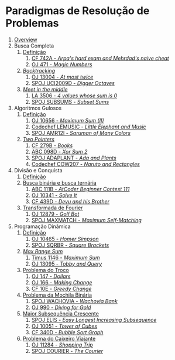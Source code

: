 Paradigmas de Resolução de Problemas
====================================

1. [Overview](slides/overview/overview.pdf)
2. Busca Completa
   1. [Definição](slides/complete_search/complete_search.pdf)
      1. [CF 742A - _Arpa's hard exam and Mehrdad's naive cheat_](problems/CF_742A/CF_742A.pdf)
      2. [OJ 471 - _Magic Numbers_](problems/OJ_471/OJ_471.pdf)
   2. [_Backtracking_](slides/backtracking/backtracking.pdf)
      1. [OJ 13004 - _At most twice_](problems/OJ_13004/OJ_13004.pdf)
      2. [SPOJ UCI2009D - _Digger Octaves_](problems/SPOJ_UCI2009D/SPOJ_UCI2009D.pdf)
   3. [_Meet in the middle_](slides/meet_in_the_middle/meet_in_the_middle.pdf)
      1. [LA 3506 - _4 values whose sum is 0_](problems/LA_3506/LA_3506.pdf)
      2. [SPOJ SUBSUMS - _Subset Sums_](problems/SPOJ_SUBSUMS/SPOJ_SUBSUMS.pdf)
3. Algoritmos Gulosos
   1. [Definição](slides/gulosos/gulosos.pdf)
      1. [OJ 10656 - _Maximum Sum (II)_](problems/OJ_10656/OJ_10656.pdf)
      2. [Codechef LEMUSIC - _Little Elephant and Music_](problems/Codechef_LEMUSIC/Codechef_LEMUSIC.pdf)
      3. [SPOJ AMR12I - _Saruman of Many Colors_](problems/SPOJ_AMR12I/SPOJ_AMR12I.pdf)
   2. [_Two Pointers_](slides/two_pointers/two_pointers.pdf)
      1. [CF 279B - _Books_](problems/CF_279B/CF_279B.pdf)
      2. [ABC 098D - _Xor Sum 2_](problems/ABC_098D/ABC_098D.pdf)
      3. [SPOJ ADAPLANT - _Ada and Plants_](problems/SPOJ_ADAPLANT/SPOJ_ADAPLANT.pdf)
      4. [Codechef COW207 - _Naruto and Rectangles_](problems/Codechef_COW207/Codechef_COW207.pdf)
4. Divisão e Conquista
   1. [Definição](slides/dividir_e_conquistar/dividir_e_conquistar.pdf)
   2. [Busca binária e busca ternária](slides/busca_binaria/busca_binaria.pdf)
      1. [ABC 111B - _AtCoder Beginner Contest 111_](problems/ABC_111B/ABC_111B.pdf)
      2. [OJ 10341 - _Solve It_](problems/OJ_10341/OJ_10341.pdf)
      3. [CF 439D - _Devu and his Brother_](problems/CF_439D/CF_439D.pdf)
   3. [Transformada de Fourier](slides/fft/fft.pdf)
      1. [OJ 12879 - _Golf Bot_](problems/OJ_12879/OJ_12879.pdf)
      2. [SPOJ MAXMATCH - _Maximum Self-Matching_](problems/SPOJ_MAXMATCH/SPOJ_MAXMATCH.pdf)
5. Programação Dinâmica
   1. [Definição](slides/dp/dp.pdf)
      1. [OJ 10465 - _Homer Simpson_](problems/OJ_10465/OJ_10465.pdf)
      2. [SPOJ SQRBR - _Square Brackets_](problems/SPOJ_SQRBR/SPOJ_SQRBR.pdf)
   2. [_Max Range Sum_](slides/max_range_sum/max_range_sum.pdf)
      1. [Timus 1146 - _Maximum Sum_](problems/Timus_1146/Timus_1146.pdf)
      2. [OJ 13095 - _Tobby and Query_](problems/OJ_13095/OJ_13095.pdf)
   3. [Problema do Troco](slides/coin_change/coin_change.pdf)
      1. [OJ 147 - _Dollars_](problems/OJ_147/OJ_147.pdf)
      2. [OJ 166 - _Making Change_](problems/OJ_166/OJ_166.pdf)
      3. [CF 10E - _Greedy Change_](problems/CF_10E/CF_10E.pdf)
   4. [Problema da Mochila Binária](slides/knapsack/knapsack.pdf)
      1. [SPOJ WACHOVIA - _Wachovia Bank_](problems/SPOJ_WACHOVIA/SPOJ_WACHOVIA.pdf)
      2. [OJ 990 - _Diving for Gold_](problems/OJ_990/OJ_990.pdf)
   5. [Maior Subsequência Crescente](slides/lis/lis.pdf)
      1. [SPOJ ELIS - _Easy Longest Increasing Subsequence_](problems/SPOJ_ELIS/SPOJ_ELIS.pdf)
      2. [OJ 10051 - _Tower of Cubes_](problems/OJ_10051/OJ_10051.pdf)
      3. [CF 340D - _Bubble Sort Graph_](problems/CF_340D/CF_340D.pdf)
   6. [Problema do Caixeiro Viajante](slides/tsp/tsp.pdf)
      1. [OJ 11284 - _Shopping Trip_](problems/OJ_11284/OJ_11284.pdf)
      2. [SPOJ COURIER - _The Courier_](problems/SPOJ_COURIER/SPOJ_COURIER.pdf)

<!---
Busca completa:
    - Algoritmos de geração de combinações e permutações

Algoritmos gulosos:
    - Algoritmo de Huffman
    - Formalização de algoritmos gulosos
    - Exemplo com prova de corretude
    - Exemplos de problemas de juízes envolvendo
        - Minimização de tarefas e deadlines (CPH pg 60)
        - Distribuição em buckets (CP 1)
        - Minimização de somas (média e mediana, CPH pg 61)

Divisão e conquista:
    - NTT
    - Binary Lifting

Programação dinâmica:
    - DP by digits
    - Forward DP
    - Paths in a grid
    - TSP
    - Tilings (Geometry)?

## Problemas

A. Busca completa
    1. AtCoder Beginner Contest 057 - Problem B: Checkpoints (https://atcoder.jp/contests/abc057/tasks/abc057_b)
    2. AtCoder Beginner Contest 051 - Problem B: Sum of Three Integers (https://atcoder.jp/contests/abc051/tasks/abc051_b)
    3. AtCoder Beginnet Contest 045 - Problem C: Many Formulas (https://atcoder.jp/contests/abc045/tasks/arc061_a) 
    4. AtCoder Beginner Contest 067 - Problem C: Splitting Pile (https://atcoder.jp/contests/abc067/tasks/arc078_a)
    5. AtCoder Beginner Contest 085 - Problem D: Katana Thrower (https://atcoder.jp/contests/abc085/tasks/abc085_d)

B. Backtracking
    1. Codeforces Round 460 (Div. 2) - Problem B: Perfect Number (https://codeforces.com/problemset/problem/919/B)
    2. OJ 208 - Firetruck (https://onlinejudge.org/index.php?option=com_onlinejudge&Itemid=8&page=show_problem&problem=144)
    3. OJ 628 - Passwords (https://onlinejudge.org/index.php?option=com_onlinejudge&Itemid=8&page=show_problem&problem=569)
    4. AtCoder Beginner Contest 114 - Problem C: 755 (https://atcoder.jp/contests/abc114/tasks/abc114_c)
    5. AtCoder Beginner Contest 199 - Problem D: RGB Coloring 2 (https://atcoder.jp/contests/abc199/tasks/abc199_d)

C. _Meet in the meet_
    1. AtCoder Beginner Contest 184 - Problem F: Programming Contest (https://atcoder.jp/contests/abc184/tasks/abc184_f)
    2. Educational Codeforces Round 32 - Problem E: Maximum Subsequence (https://codeforces.com/contest/888/problem/E)

D. Algoritmos Gulosos
    1. AtCoder Beginner Contest 067 - Problem B: Snake Toy (https://atcoder.jp/contests/abc067/tasks/abc067_b)
    2. AtCoder Beginner Contest 048 - Problem C: Boxes and Candies (https://atcoder.jp/contests/abc048/tasks/arc064_a)
    3. AtCoder Beginner Contest 046 - Problem C: AtCoDeer and Election Report (https://atcoder.jp/contests/abc046/tasks/arc062_a)
    4. AtCoder Beginner Contest 052 - Problem D: Walk and Teleport (https://atcoder.jp/contests/abc052/tasks/abc052_d)
    5. AtCoder Beginner Contest 068 - Problem D: Decrease (Contestant ver.) (https://atcoder.jp/contests/abc068/tasks/arc079_b)

E. _Two Pointers_
    1. AtCoder Beginner Contest 053 - Problem B: A to Z String (https://atcoder.jp/contests/abc053/tasks/abc053_b)
    2. AtCoder Beginner Contest 047 - Problem C: 1D Reversi (https://atcoder.jp/contests/abc047/tasks/arc063_a)
    3. AtCoder Beginner Contest 053 - Problem D: Card Eater (https://atcoder.jp/contests/abc053/tasks/arc068_b)
    4. AtCoder Beginner Contest 116 - Problem C: Grand Garden (https://atcoder.jp/contests/abc116/tasks/abc116_c)
    5. AtCoder Beginner Contest 102 - Problem D: Equal cut (https://beta.atcoder.jp/contests/arc100/tasks/arc100_b)

F. _Busca Binária_
    1. Codeforces Beta Round #9 (Div. 2 Only) - Problem C: Hexadecimal's Numbers (https://codeforces.com/contest/9/problem/C)
    2. Codeforces Round #112 (Div. 2) - Problem B: Burning Midnight Oil (https://codeforces.com/problemset/problem/165/B) 
    3. Codeforces Round #113 - Problem A: Rank List (http://codeforces.com/problemset/problem/166/A)
    4. Codeforces Round #202 - Problem C: Mafia (http://codeforces.com/problemset/problem/349/C)
    5. Codeforces Round #577 (Div. 2) - Problem C: Maximum Median (https://codeforces.com/problemset/problem/1201/C)

G. _Busca Ternária_
    1. Educational Codeforces Round 15 - Problem D: Road to Post Office (https://codeforces.com/contest/702/problem/D)
    2. Codeforces Round #643 (Div. 2) - Problem E: Restorer Distance (https://codeforces.com/contest/1355/problem/E) 
 


 


-->
